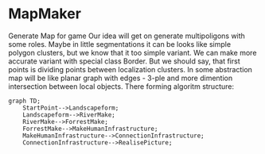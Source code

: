 # MapMaker
Generate Map for game
Our idea will get on generate multipoligons with some roles. Maybe in little segmentations it can be looks like simple polygon clusters, but we know that it too simple variant. We can make more accurate variant with special class Border. But we should say, that first points is dividing points between localization clusters. In some abstraction map will be like planar graph with edges - 3-ple and more dimention intersection between local objects.
There forming algoritm structure:
```mermaid
graph TD;   
    StartPoint-->Landscapeform;
    Landscapeform-->RiverMake;
    RiverMake-->ForrestMake;
    ForrestMake-->MakeHumanInfrastructure;
    MakeHumanInfrastructure-->ConnectionInfrastructure;
    ConnectionInfrastructure-->RealisePicture;
```
